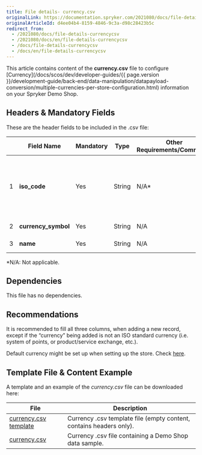 ```yaml
---
title: File details- currency.csv
originalLink: https://documentation.spryker.com/2021080/docs/file-details-currencycsv
originalArticleId: d4ee04b4-8159-4846-9c3a-d98c28423b5c
redirect_from:
  - /2021080/docs/file-details-currencycsv
  - /2021080/docs/en/file-details-currencycsv
  - /docs/file-details-currencycsv
  - /docs/en/file-details-currencycsv
---
```


This article contains content of the **currency.csv** file to configure [Currency](/docs/scos/dev/developer-guides/{{ page.version }}/development-guide/back-end/data-manipulation/datapayload-conversion/multiple-currencies-per-store-configuration.html) information on your Spryker Demo Shop.

## Headers & Mandatory Fields
These are the header fields to be included in the .csv file:

|  | Field Name | Mandatory | Type | Other Requirements/Comments | Description | 
| --- | --- | --- | --- | --- | --- |
| 1 | **iso_code** | Yes | String | N/A* | Currency ISO code. <br>For more details check [ISO 4217 CURRENCY CODES](https://www.iso.org/iso-4217-currency-codes.html).  |
| 2 | **currency_symbol** | Yes | String | N/A | Currency symbol. |
| 3 | **name** | Yes | String |N/A  | Currency name. |
*N/A: Not applicable. 

## Dependencies
This file has no dependencies.

## Recommendations

It is recommended to fill all three columns, when adding a new record, except if the “currency” being added is not an ISO standard currency (i.e. system of points, or product/service exchange, etc.). 

Default currency might be set up when setting up the store. Check [here](https://github.com/spryker-shop/b2c-demo-shop/blob/master/config/Shared/stores.php#L38). 

## Template File & Content Example
A template and an example of the *currency.csv* file can be downloaded here:

| File | Description |
| --- | --- |
| [currency.csv template](https://spryker.s3.eu-central-1.amazonaws.com/docs/Developer+Guide/Back-End/Data+Manipulation/Data+Ingestion/Data+Import/Data+Import+Categories/Commerce+Setup/Template+currency.csv) | Currency .csv template file (empty content, contains headers only). |
| [currency.csv](https://spryker.s3.eu-central-1.amazonaws.com/docs/Developer+Guide/Back-End/Data+Manipulation/Data+Ingestion/Data+Import/Data+Import+Categories/Commerce+Setup/currency.csv) | Currency .csv file containing a Demo Shop data sample. |

